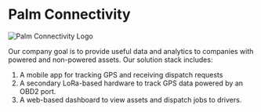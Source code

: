 # Palm Connectivity

![Palm Connectivity Logo](https://palmconnectivity.com/images/landing/PalmFleetBlack.png)

Our company goal is to provide useful data and analytics to companies with powered and non-powered assets. Our solution stack includes:
1. A mobile app for tracking GPS and receiving dispatch requests
2. A secondary LoRa-based hardware to track GPS data powered by an OBD2 port.
3. A web-based dashboard to view assets and dispatch jobs to drivers.
<!--

**Here are some ideas to get you started:**

🙋‍♀️ A short introduction - what is your organization all about?
🌈 Contribution guidelines - how can the community get involved?
👩‍💻 Useful resources - where can the community find your docs? Is there anything else the community should know?
🍿 Fun facts - what does your team eat for breakfast?
🧙 Remember, you can do mighty things with the power of [Markdown](https://docs.github.com/github/writing-on-github/getting-started-with-writing-and-formatting-on-github/basic-writing-and-formatting-syntax)
-->
